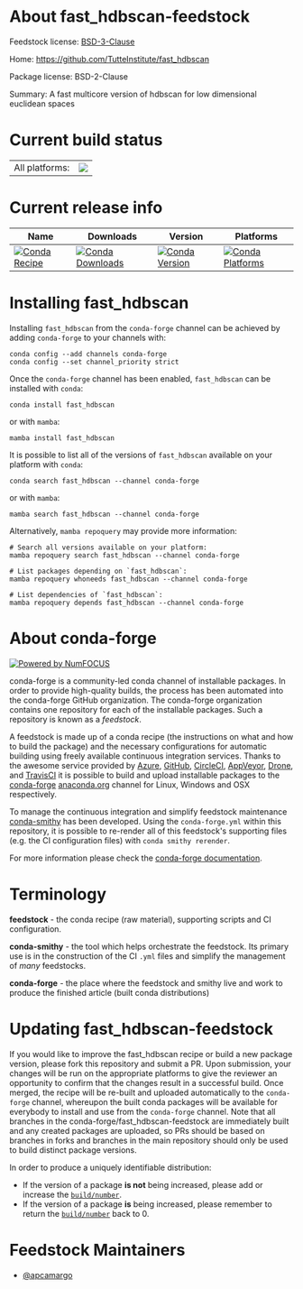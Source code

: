 About fast_hdbscan-feedstock
============================

Feedstock license: [BSD-3-Clause](https://github.com/conda-forge/fast_hdbscan-feedstock/blob/main/LICENSE.txt)

Home: https://github.com/TutteInstitute/fast_hdbscan

Package license: BSD-2-Clause

Summary: A fast multicore version of hdbscan for low dimensional euclidean spaces

Current build status
====================


<table><tr><td>All platforms:</td>
    <td>
      <a href="https://dev.azure.com/conda-forge/feedstock-builds/_build/latest?definitionId=20642&branchName=main">
        <img src="https://dev.azure.com/conda-forge/feedstock-builds/_apis/build/status/fast_hdbscan-feedstock?branchName=main">
      </a>
    </td>
  </tr>
</table>

Current release info
====================

| Name | Downloads | Version | Platforms |
| --- | --- | --- | --- |
| [![Conda Recipe](https://img.shields.io/badge/recipe-fast_hdbscan-green.svg)](https://anaconda.org/conda-forge/fast_hdbscan) | [![Conda Downloads](https://img.shields.io/conda/dn/conda-forge/fast_hdbscan.svg)](https://anaconda.org/conda-forge/fast_hdbscan) | [![Conda Version](https://img.shields.io/conda/vn/conda-forge/fast_hdbscan.svg)](https://anaconda.org/conda-forge/fast_hdbscan) | [![Conda Platforms](https://img.shields.io/conda/pn/conda-forge/fast_hdbscan.svg)](https://anaconda.org/conda-forge/fast_hdbscan) |

Installing fast_hdbscan
=======================

Installing `fast_hdbscan` from the `conda-forge` channel can be achieved by adding `conda-forge` to your channels with:

```
conda config --add channels conda-forge
conda config --set channel_priority strict
```

Once the `conda-forge` channel has been enabled, `fast_hdbscan` can be installed with `conda`:

```
conda install fast_hdbscan
```

or with `mamba`:

```
mamba install fast_hdbscan
```

It is possible to list all of the versions of `fast_hdbscan` available on your platform with `conda`:

```
conda search fast_hdbscan --channel conda-forge
```

or with `mamba`:

```
mamba search fast_hdbscan --channel conda-forge
```

Alternatively, `mamba repoquery` may provide more information:

```
# Search all versions available on your platform:
mamba repoquery search fast_hdbscan --channel conda-forge

# List packages depending on `fast_hdbscan`:
mamba repoquery whoneeds fast_hdbscan --channel conda-forge

# List dependencies of `fast_hdbscan`:
mamba repoquery depends fast_hdbscan --channel conda-forge
```


About conda-forge
=================

[![Powered by
NumFOCUS](https://img.shields.io/badge/powered%20by-NumFOCUS-orange.svg?style=flat&colorA=E1523D&colorB=007D8A)](https://numfocus.org)

conda-forge is a community-led conda channel of installable packages.
In order to provide high-quality builds, the process has been automated into the
conda-forge GitHub organization. The conda-forge organization contains one repository
for each of the installable packages. Such a repository is known as a *feedstock*.

A feedstock is made up of a conda recipe (the instructions on what and how to build
the package) and the necessary configurations for automatic building using freely
available continuous integration services. Thanks to the awesome service provided by
[Azure](https://azure.microsoft.com/en-us/services/devops/), [GitHub](https://github.com/),
[CircleCI](https://circleci.com/), [AppVeyor](https://www.appveyor.com/),
[Drone](https://cloud.drone.io/welcome), and [TravisCI](https://travis-ci.com/)
it is possible to build and upload installable packages to the
[conda-forge](https://anaconda.org/conda-forge) [anaconda.org](https://anaconda.org/)
channel for Linux, Windows and OSX respectively.

To manage the continuous integration and simplify feedstock maintenance
[conda-smithy](https://github.com/conda-forge/conda-smithy) has been developed.
Using the ``conda-forge.yml`` within this repository, it is possible to re-render all of
this feedstock's supporting files (e.g. the CI configuration files) with ``conda smithy rerender``.

For more information please check the [conda-forge documentation](https://conda-forge.org/docs/).

Terminology
===========

**feedstock** - the conda recipe (raw material), supporting scripts and CI configuration.

**conda-smithy** - the tool which helps orchestrate the feedstock.
                   Its primary use is in the construction of the CI ``.yml`` files
                   and simplify the management of *many* feedstocks.

**conda-forge** - the place where the feedstock and smithy live and work to
                  produce the finished article (built conda distributions)


Updating fast_hdbscan-feedstock
===============================

If you would like to improve the fast_hdbscan recipe or build a new
package version, please fork this repository and submit a PR. Upon submission,
your changes will be run on the appropriate platforms to give the reviewer an
opportunity to confirm that the changes result in a successful build. Once
merged, the recipe will be re-built and uploaded automatically to the
`conda-forge` channel, whereupon the built conda packages will be available for
everybody to install and use from the `conda-forge` channel.
Note that all branches in the conda-forge/fast_hdbscan-feedstock are
immediately built and any created packages are uploaded, so PRs should be based
on branches in forks and branches in the main repository should only be used to
build distinct package versions.

In order to produce a uniquely identifiable distribution:
 * If the version of a package **is not** being increased, please add or increase
   the [``build/number``](https://docs.conda.io/projects/conda-build/en/latest/resources/define-metadata.html#build-number-and-string).
 * If the version of a package **is** being increased, please remember to return
   the [``build/number``](https://docs.conda.io/projects/conda-build/en/latest/resources/define-metadata.html#build-number-and-string)
   back to 0.

Feedstock Maintainers
=====================

* [@apcamargo](https://github.com/apcamargo/)

